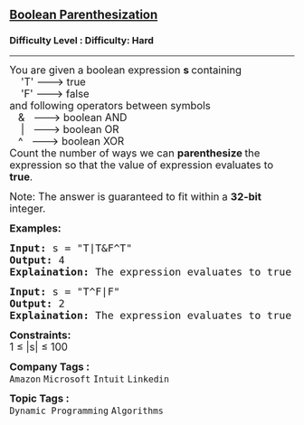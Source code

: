 <h2><a href="https://www.geeksforgeeks.org/problems/boolean-parenthesization5610/1?timeMachineDate=2025-03-25">Boolean Parenthesization</a></h2><h3>Difficulty Level : Difficulty: Hard</h3><hr><div class="problems_problem_content__Xm_eO"><p><span style="font-size: 18px;">You are given a boolean expression <strong>s&nbsp;</strong>containing<br>&nbsp;&nbsp;&nbsp; 'T' ---&gt; true<br>&nbsp;&nbsp;&nbsp; 'F' ---&gt; false&nbsp;<br>and following operators between symbols<br>&nbsp; &nbsp;&amp;&nbsp;&nbsp; ---&gt; boolean AND<br>&nbsp;&nbsp;&nbsp; |&nbsp;&nbsp; ---&gt; boolean OR<br>&nbsp; &nbsp;^&nbsp;&nbsp; ---&gt; boolean XOR<br>Count the number of ways we can <strong>parenthesize </strong>the expression so that the value of expression evaluates to <strong>true</strong>.</span></p>
<p><span style="font-size: 18px;">Note: The answer is guaranteed to fit within a <strong>32-bit</strong> integer.</span></p>
<p><strong><span style="font-size: 18px;">Examples:</span></strong></p>
<pre><span style="font-size: 18px;"><strong>Input:</strong> s = "T|T&amp;F^T"
<strong>Output:</strong> 4
<strong>Explaination:</strong> The expression evaluates to true in 4 ways: ((T|T)&amp;(F^T)), (T|(T&amp;(F^T))), (((T|T)&amp;F)^T) and (T|((T&amp;F)^T)).</span></pre>
<pre><span style="font-size: 18px;"><strong>Input:</strong> s = "T^F|F"
<strong>Output:</strong> 2
<strong>Explaination:</strong> The expression evaluates to true in 2 ways: ((T^F)|F) and (T^(F|F)).</span></pre>
<p><span style="font-size: 18px;"><strong>Constraints:</strong><br>1 ≤ |s| ≤ 100&nbsp;</span></p></div><p><span style=font-size:18px><strong>Company Tags : </strong><br><code>Amazon</code>&nbsp;<code>Microsoft</code>&nbsp;<code>Intuit</code>&nbsp;<code>Linkedin</code>&nbsp;<br><p><span style=font-size:18px><strong>Topic Tags : </strong><br><code>Dynamic Programming</code>&nbsp;<code>Algorithms</code>&nbsp;